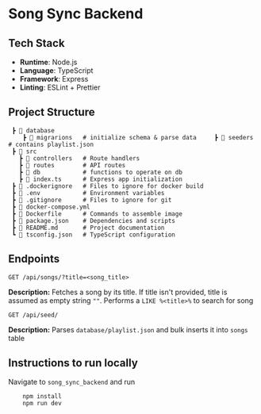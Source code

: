 # Song Sync Backend

## Tech Stack

- **Runtime**: Node.js 
- **Language**: TypeScript 
- **Framework**: Express
- **Linting**: ESLint + Prettier

## Project Structure

```
 ┣ 📂 database
    ┣ 📂 migrarions   # initialize schema & parse data     ┣ 📂 seeders      # contains playlist.json
 ┣ 📂 src
   ┣ 📂 controllers   # Route handlers
   ┣ 📂 routes        # API routes
   ┣ 📂 db            # functions to operate on db
   ┣ 📜 index.ts      # Express app initialization
 ┣ 📜 .dockerignore   # Files to ignore for docker build
 ┣ 📜 .env            # Environment variables
 ┣ 📜 .gitignore      # Files to ignore for git
 ┣ 📜 docker-compose.yml
 ┣ 📜 Dockerfile      # Commands to assemble image
 ┣ 📜 package.json    # Dependencies and scripts
 ┣ 📜 README.md       # Project documentation
 ┗ 📜 tsconfig.json   # TypeScript configuration

```

## Endpoints

```http
GET /api/songs/?title=<song_title>
```

**Description:**
Fetches a song by its title. If title isn't provided, title is assumed as empty string `""`. 
Performs a `LIKE %<title>%` to search for song



```http
GET /api/seed/
```

**Description:**
Parses `database/playlist.json` and bulk inserts it into `songs` table



## Instructions to run locally

Navigate to `song_sync_backend` and run

```
    npm install
    npm run dev
```
